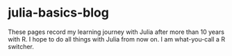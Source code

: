 # julia-basics-blog

These pages record my learning journey with Julia after more than 10 years with R. I hope to do all things
with Julia from now on. I am what-you-call a R switcher.

